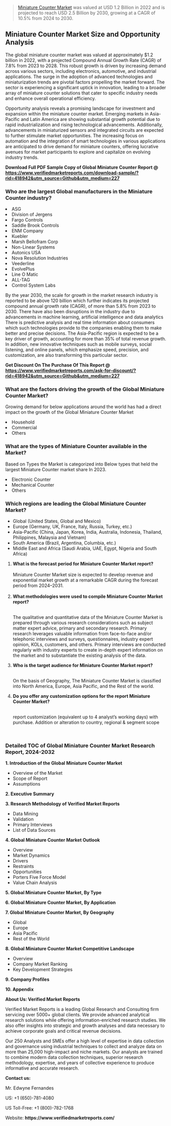 <blockquote><p><p><a href="https://www.verifiedmarketreports.com/download-sample/?rid=418942&utm_source=Github&utm_medium=227" target="_blank">Miniature Counter Market</a> was valued at USD 1.2 Billion in 2022 and is projected to reach USD 2.5 Billion by 2030, growing at a CAGR of 10.5% from 2024 to 2030.</p></blockquote><p><h2>Miniature Counter Market Size and Opportunity Analysis</h2> <p>The global miniature counter market was valued at approximately $1.2 billion in 2022, with a projected Compound Annual Growth Rate (CAGR) of 7.8% from 2023 to 2028. This robust growth is driven by increasing demand across various sectors, including electronics, automotive, and industrial applications. The surge in the adoption of advanced technologies and miniaturization trends are pivotal factors propelling the market forward. The sector is experiencing a significant uptick in innovation, leading to a broader array of miniature counter solutions that cater to specific industry needs and enhance overall operational efficiency.</p> <p>Opportunity analysis reveals a promising landscape for investment and expansion within the miniature counter market. Emerging markets in Asia-Pacific and Latin America are showing substantial growth potential due to rapid industrialization and rising technological advancements. Additionally, advancements in miniaturized sensors and integrated circuits are expected to further stimulate market opportunities. The increasing focus on automation and the integration of smart technologies in various applications are anticipated to drive demand for miniature counters, offering lucrative avenues for market participants to explore and capitalize on evolving industry trends.</p> </p><p class=""><strong>Download Full PDF Sample Copy of Global Miniature Counter Report @ <a href="https://www.verifiedmarketreports.com/download-sample/?rid=418942&amp;utm_source=Github&amp;utm_medium=227" target="_blank">https://www.verifiedmarketreports.com/download-sample/?rid=418942&amp;utm_source=Github&amp;utm_medium=227</a></strong></p><h3 id="" class="">Who are the largest Global manufacturers in the Miniature Counter industry?</h3><p><li>ASG</li><li> Division of Jergens</li><li> Fargo Controls</li><li> Saddle Brook Controls</li><li> ENM Company</li><li> Kuebler</li><li> Marsh Bellofram Corp</li><li> Non-Linear Systems</li><li> Autonics USA</li><li> Nova Resolution Industries</li><li> Veederline</li><li> EvolvePlus</li><li> Line O Matic</li><li> ALL-TAG</li><li> Control System Labs</li></p><div class=""><div class="" dir="" data-message-author-role="" data-message-id="" data-message-model-slug=""><div class=""><div class=""><div class=""><div class="" dir="" data-message-author-role="" data-message-id="" data-message-model-slug=""><div class=""><div class=""><p>By the year 2030, the scale for growth in the market research industry is reported to be above 120 billion which further indicates its projected compound annual growth rate (CAGR), of more than 5.8% from 2023 to 2030. There have also been disruptions in the industry due to advancements in machine learning, artificial intelligence and data analytics There is predictive analysis and real time information about consumers which such technologies provide to the companies enabling them to make better and precise decisions. The Asia-Pacific region is expected to be a key driver of growth, accounting for more than 35% of total revenue growth. In addition, new innovative techniques such as mobile surveys, social listening, and online panels, which emphasize speed, precision, and customization, are also transforming this particular sector.</p><p><strong>Get Discount On The Purchase Of This Report @&nbsp; <a href="https://www.verifiedmarketreports.com/ask-for-discount/?rid=418942&amp;utm_source=Github&amp;utm_medium=227" target="_blank">https://www.verifiedmarketreports.com/ask-for-discount/?rid=418942&amp;utm_source=Github&amp;utm_medium=227</a></strong></p></div></div></div></div></div></div></div></div><h3 id="" class="">What are the factors driving the growth of the Global Miniature Counter Market?</h3><p id="" class="">Growing demand for below applications around the world has had a direct impact on the growth of the Global Miniature Counter Market</p><p id="" class=""><li>Household</li><li> Commercial</li><li> Others</li></p><h3 id="" class="">What are the types of Miniature Counter available in the Market?</h3><p id="" class="">Based on Types the Market is categorized into Below types that held the largest Miniature Counter market share In 2023.</p><p id="" class=""><li>Electronic Counter</li><li> Mechanical Counter</li><li> Others</li></p><h3 id="" class="">Which regions are leading the Global Miniature Counter Market?</h3><ul><li>Global (United States, Global and Mexico)</li><li>Europe (Germany, UK, France, Italy, Russia, Turkey, etc.)</li><li>Asia-Pacific (China, Japan, Korea, India, Australia, Indonesia, Thailand, Philippines, Malaysia and Vietnam)</li><li>South America (Brazil, Argentina, Columbia, etc.)</li><li>Middle East and Africa (Saudi Arabia, UAE, Egypt, Nigeria and South Africa)</li></ul><p><ol><li><strong>What is the forecast period for Miniature Counter Market report?<br /></strong><br /><span data-sheets-root="1" data-sheets-value="{&quot;1&quot;:2,&quot;2&quot;:&quot;XXXX size is expected to develop revenue and exponential market growth at a remarkable CAGR during the forecast period from 2024&ndash;2030.&quot;}" data-sheets-userformat="{&quot;2&quot;:12674,&quot;4&quot;:{&quot;1&quot;:2,&quot;2&quot;:16776960},&quot;10&quot;:2,&quot;11&quot;:0,&quot;15&quot;:&quot;Arial&quot;,&quot;16&quot;:12}">Miniature Counter Market size is expected to develop revenue and exponential market growth at a remarkable CAGR during the forecast period from 2024&ndash;2031.</span><br /><br /></li><li><strong>What methodologies were used to compile Miniature Counter Market report?<br /><br /></strong><p>The qualitative and quantitative data of the&nbsp;Miniature Counter Market is prepared through various research considerations such as subject matter expert advice, primary and secondary research. Primary research leverages valuable information from face-to-face and/or telephonic interviews and surveys, questionnaires, industry expert opinion, KOLs, customers, and others. Primary interviews are conducted regularly with industry experts to create in-depth expert information on the market and to substantiate the existing analysis of the data.&nbsp;</p></li><li><strong>Who is the target audience for Miniature Counter Market report?<br /><br /></strong><p>On the basis of Geography, The&nbsp;Miniature Counter Market is classified into North America, Europe, Asia Pacific, and the Rest of the world.</p></li><li><strong>Do you offer any customization options for the report Miniature Counter Market?<br /><br /></strong><p>report customization (equivalent up to 4 analyst&rsquo;s working days) with purchase. Addition or alteration to country, regional &amp; segment scope</p><p>&nbsp;</p></li></ol></p><h3 id="" class="">Detailed TOC of Global Miniature Counter Market Research Report, 2024-2032</h3><p id="" class=""><strong>1. Introduction of the Global Miniature Counter Market</strong></p><ul><li>Overview of the Market</li><li>Scope of Report</li><li>Assumptions</li></ul><p id="" class=""><strong>2. Executive Summary</strong></p><p id="" class=""><strong>3. Research Methodology of&nbsp;Verified Market Reports</strong></p><ul><li>Data Mining</li><li>Validation</li><li>Primary Interviews</li><li>List of Data Sources</li></ul><p id="" class=""><strong>4. Global Miniature Counter Market Outlook</strong></p><ul><li>Overview</li><li>Market Dynamics</li><li>Drivers</li><li>Restraints</li><li>Opportunities</li><li>Porters Five Force Model</li><li>Value Chain Analysis</li></ul><p id="" class=""><strong>5. Global Miniature Counter Market, By&nbsp;Type</strong></p><p id="" class=""><strong>6. Global Miniature Counter Market, By Application</strong></p><p id="" class=""><strong>7. Global Miniature Counter Market, By Geography</strong></p><ul><li>Global</li><li>Europe</li><li>Asia Pacific</li><li>Rest of the World</li></ul><p id="" class=""><strong>8. Global Miniature Counter Market Competitive Landscape</strong></p><ul><li>Overview</li><li>Company Market Ranking</li><li>Key Development Strategies</li></ul><p id="" class=""><strong>9. Company Profiles</strong></p><p id="" class=""><strong>10. Appendix</strong></p><p id="" class=""><strong>About Us: Verified Market Reports</strong></p><p id="" class="">Verified Market Reports is a leading Global Research and Consulting firm servicing over 5000+ global clients. We provide advanced analytical research solutions while offering information-enriched research studies. We also offer insights into strategic and growth analyses and data necessary to achieve corporate goals and critical revenue decisions.</p><p id="" class="">Our 250 Analysts and SMEs offer a high level of expertise in data collection and governance using industrial techniques to collect and analyze data on more than 25,000 high-impact and niche markets. Our analysts are trained to combine modern data collection techniques, superior research methodology, expertise, and years of collective experience to produce informative and accurate research.</p><p id="" class=""><strong>Contact us:</strong></p><p id="" class="">Mr. Edwyne Fernandes</p><p id="" class="">US: +1 (650)-781-4080</p><p id="" class="">US Toll-Free: +1 (800)-782-1768</p><p id="" class="">Website: <a target="" data-test-app-aware-link=""><strong>https://www.verifiedmarketreports.com/</strong></a></p>
